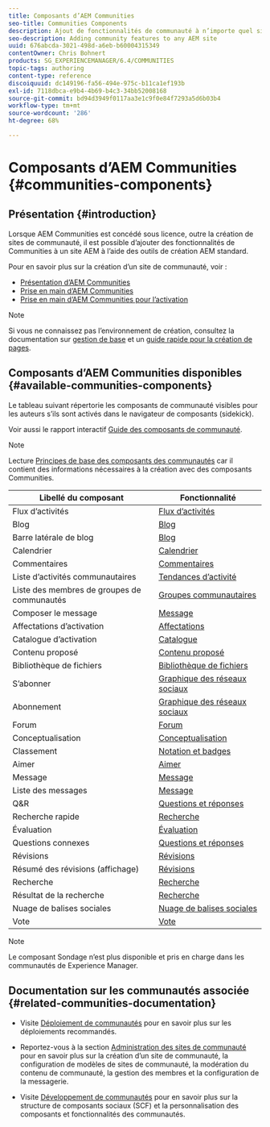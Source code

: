 ```yaml
---
title: Composants d’AEM Communities
seo-title: Communities Components
description: Ajout de fonctionnalités de communauté à n’importe quel site AEM
seo-description: Adding community features to any AEM site
uuid: 676abcda-3021-498d-a6eb-b60004315349
contentOwner: Chris Bohnert
products: SG_EXPERIENCEMANAGER/6.4/COMMUNITIES
topic-tags: authoring
content-type: reference
discoiquuid: dc149196-fa56-494e-975c-b11ca1ef193b
exl-id: 7118dbca-e9b4-4b69-b4c3-34bb52008168
source-git-commit: bd94d3949f0117aa3e1c9f0e84f7293a5d6b03b4
workflow-type: tm+mt
source-wordcount: '286'
ht-degree: 68%

---
```


# Composants d’AEM Communities {#communities-components}

## Présentation {#introduction}

Lorsque AEM Communities est concédé sous licence, outre la création de sites de communauté, il est possible d’ajouter des fonctionnalités de Communities à un site AEM à l’aide des outils de création AEM standard.

Pour en savoir plus sur la création d’un site de communauté, voir :

* [Présentation d’AEM Communities](overview.md)
* [Prise en main d’AEM Communities](getting-started.md)
* [Prise en main d’AEM Communities pour l’activation](getting-started-enablement.md)

>[!NOTE]
>
>Si vous ne connaissez pas l’environnement de création, consultez la documentation sur [gestion de base](../../help/sites-authoring/basic-handling.md) et un [guide rapide pour la création de pages](../../help/sites-authoring/qg-page-authoring.md).

## Composants d’AEM Communities disponibles {#available-communities-components}

Le tableau suivant répertorie les composants de communauté visibles pour les auteurs s’ils sont activés dans le navigateur de composants (sidekick).

Voir aussi le rapport interactif [Guide des composants de communauté](components-guide.md).

>[!NOTE]
>
>Lecture [Principes de base des composants des communautés](basics.md) car il contient des informations nécessaires à la création avec des composants Communities.

| **Libellé du composant**  | **Fonctionnalité** |
|---|---|
| Flux d’activités | [Flux d’activités](activities.md) |
| Blog | [Blog](blog-feature.md) |
| Barre latérale de blog | [Blog](blog-feature.md) |
| Calendrier | [Calendrier](calendar.md) |
| Commentaires | [Commentaires](comments.md) |
| Liste d’activités communautaires | [Tendances d’activité](trends.md) |
| Liste des membres de groupes de communautés | [Groupes communautaires](creating-groups.md) |
| Composer le message | [Message](configure-messaging.md) |
| Affectations d’activation | [Affectations](assignments.md) |
| Catalogue d’activation | [Catalogue](catalog.md) |
| Contenu proposé | [Contenu proposé](featured.md) |
| Bibliothèque de fichiers | [Bibliothèque de fichiers](file-library.md) |
| S’abonner | [Graphique des réseaux sociaux](socialgraph.md) |
| Abonnement | [Graphique des réseaux sociaux](socialgraph.md) |
| Forum | [Forum](forum.md) |
| Conceptualisation | [Conceptualisation](ideation-feature.md) |
| Classement | [Notation et badges](enabling-leaderboard.md) |
| Aimer | [Aimer](liking.md) |
| Message | [Message](configure-messaging.md) |
| Liste des messages | [Message](configure-messaging.md) |
| Q&amp;R | [Questions et réponses](working-with-qna.md) |
| Recherche rapide | [Recherche](search.md) |
| Évaluation | [Évaluation](rating.md) |
| Questions connexes | [Questions et réponses](working-with-qna.md) |
| Révisions | [Révisions](reviews.md) |
| Résumé des révisions (affichage) | [Révisions](reviews.md) |
| Recherche | [Recherche](search.md) |
| Résultat de la recherche | [Recherche](search.md) |
| Nuage de balises sociales | [Nuage de balises sociales](tagcloud.md) |
| Vote | [Vote](voting.md) |

>[!NOTE]
>
>Le composant Sondage n’est plus disponible et pris en charge dans les communautés de Experience Manager.

## Documentation sur les communautés associée {#related-communities-documentation}

* Visite [Déploiement de communautés](deploy-communities.md) pour en savoir plus sur les déploiements recommandés.

* Reportez-vous à la section [Administration des sites de communauté](administer-landing.md) pour en savoir plus sur la création d’un site de communauté, la configuration de modèles de sites de communauté, la modération du contenu de communauté, la gestion des membres et la configuration de la messagerie.

* Visite [Développement de communautés](communities.md) pour en savoir plus sur la structure de composants sociaux (SCF) et la personnalisation des composants et fonctionnalités des communautés.
